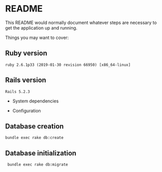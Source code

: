 # README

This README would normally document whatever steps are necessary to get the
application up and running.

Things you may want to cover:

## Ruby version
  ```ruby 2.6.1p33 (2019-01-30 revision 66950) [x86_64-linux]```

## Rails version
``` Rails 5.2.3 ```

* System dependencies

* Configuration

## Database creation
```bundle exec rake db:create```

## Database initialization
``` bundle exec rake db:migrate```